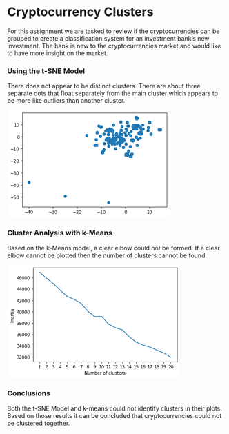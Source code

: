 # Cryptocurrency Clusters
For this assignment we are tasked to review if the cryptocurrencies can be grouped to create a classification system for an investment bank’s new investment. The bank is new to the cryptocurrencies market and would like to have more insight on the market. 

### Using the t-SNE Model
There does not appear to be distinct clusters. There are about three separate dots that float separately from the main cluster which appears to be more like outliers than another cluster.

![tsne-plot](imgs/tsne-plot.png)

### Cluster Analysis with k-Means
Based on the k-Means model, a clear elbow could not be formed. If a clear elbow cannot be plotted then the number of clusters cannot be found.

![tsne-plot](imgs/kmeans-plot.png)

### Conclusions
Both the t-SNE Model and k-means could not identify clusters in their plots. Based on those results it can be concluded that cryptocurrencies could not be clustered together. 
